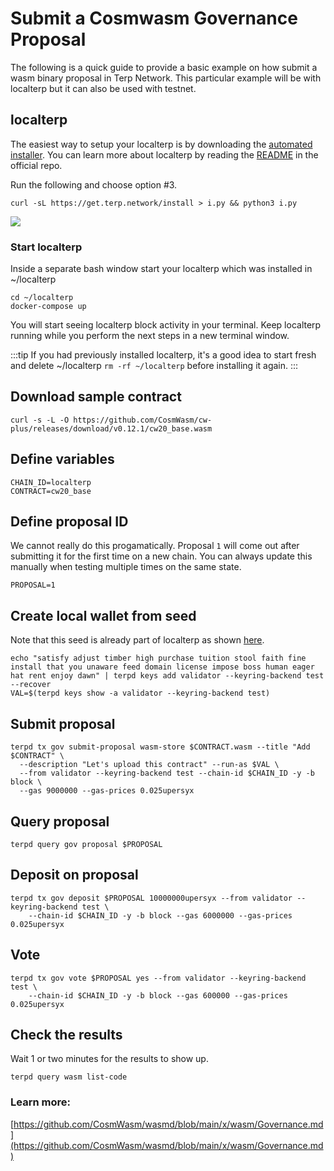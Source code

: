 # Submit a Cosmwasm Governance Proposal

The following is a quick guide to provide a basic example on how submit a wasm binary proposal in Terp Network. This particular example will be with localterp but it can also be used with testnet.

## localterp
The easiest way to setup your localterp is by downloading the [automated installer](https://get.terp.network/). You can learn more about localterp by reading the [README](https://github.com/terpnetwork/localterp) in the official repo. 

Run the following and choose option #3.
```
curl -sL https://get.terp.network/install > i.py && python3 i.py
```
![](https://hackmd.io/_uploads/SybyH7A8q.png)



### Start localterp

Inside a separate bash window start your localterp which was installed in ~/localterp

```
cd ~/localterp
docker-compose up

```
You will start seeing localterp block activity in your terminal. Keep localterp running while you perform the next steps in a new terminal window.

:::tip
If you had previously installed localterp, it's a good idea to start fresh and delete ~/localterp `rm -rf ~/localterp` before installing it again.
::: 

## Download sample contract

``` 
curl -s -L -O https://github.com/CosmWasm/cw-plus/releases/download/v0.12.1/cw20_base.wasm
```

## Define variables 

```
CHAIN_ID=localterp
CONTRACT=cw20_base
```

## Define proposal ID
We cannot really do this progamatically. Proposal `1` will come out after submitting it for the first time on a new chain. You can always update this manually when testing multiple times on the same state.

```
PROPOSAL=1
```

## Create local wallet from seed
Note that this seed is already part of localterp as shown [here](https://github.com/terpnetwork/localterp#accounts).
```
echo "satisfy adjust timber high purchase tuition stool faith fine install that you unaware feed domain license impose boss human eager hat rent enjoy dawn" | terpd keys add validator --keyring-backend test --recover
VAL=$(terpd keys show -a validator --keyring-backend test)
```

## Submit proposal

```
terpd tx gov submit-proposal wasm-store $CONTRACT.wasm --title "Add $CONTRACT" \
  --description "Let's upload this contract" --run-as $VAL \
  --from validator --keyring-backend test --chain-id $CHAIN_ID -y -b block \
  --gas 9000000 --gas-prices 0.025upersyx
```

## Query proposal
```
terpd query gov proposal $PROPOSAL
```

## Deposit on proposal
```
terpd tx gov deposit $PROPOSAL 10000000upersyx --from validator --keyring-backend test \
    --chain-id $CHAIN_ID -y -b block --gas 6000000 --gas-prices 0.025upersyx
```

## Vote
```
terpd tx gov vote $PROPOSAL yes --from validator --keyring-backend test \
    --chain-id $CHAIN_ID -y -b block --gas 600000 --gas-prices 0.025upersyx
```

## Check the results
Wait 1 or two minutes for the results to show up. 

```
terpd query wasm list-code
```

### Learn more:
[https://github.com/CosmWasm/wasmd/blob/main/x/wasm/Governance.md](https://github.com/CosmWasm/wasmd/blob/main/x/wasm/Governance.md)
